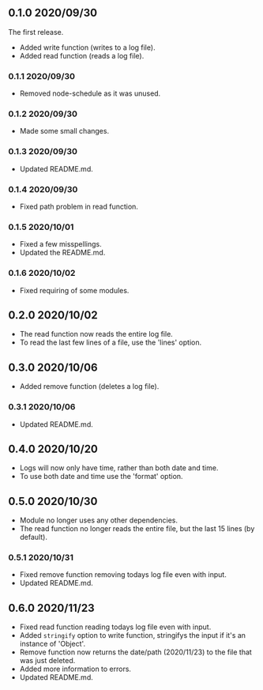 ## 0.1.0 2020/09/30
The first release.
- Added write function (writes to a log file).
- Added read function (reads a log file).

### 0.1.1 2020/09/30
- Removed node-schedule as it was unused.

### 0.1.2 2020/09/30
- Made some small changes.

### 0.1.3 2020/09/30
- Updated README.md.

### 0.1.4 2020/09/30
- Fixed path problem in read function.

### 0.1.5 2020/10/01
- Fixed a few misspellings.
- Updated the README.md.

### 0.1.6 2020/10/02
- Fixed requiring of some modules.

## 0.2.0 2020/10/02
- The read function now reads the entire log file.
- To read the last few lines of a file, use the 'lines' option.

## 0.3.0 2020/10/06
- Added remove function (deletes a log file).

### 0.3.1 2020/10/06
- Updated README.md.

## 0.4.0 2020/10/20
- Logs will now only have time, rather than both date and time.
- To use both date and time use the 'format' option.

## 0.5.0 2020/10/30
- Module no longer uses any other dependencies.
- The read function no longer reads the entire file, but the last 15 lines (by default).

### 0.5.1 2020/10/31
- Fixed remove function removing todays log file even with input.
- Updated README.md.

## 0.6.0 2020/11/23
- Fixed read function reading todays log file even with input.
- Added `stringify` option to write function, stringifys the input if it's an instance of 'Object'.
- Remove function now returns the date/path (2020/11/23) to the file that was just deleted.
- Added more information to errors.
- Updated README.md. 